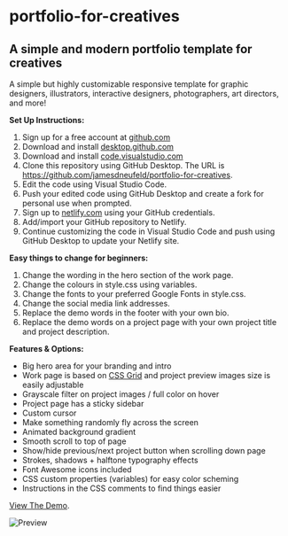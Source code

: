 # portfolio-for-creatives
## A simple and modern portfolio template for creatives
 
A simple but highly customizable responsive template for graphic designers, illustrators, interactive designers, photographers, art directors, and more!

**Set Up Instructions:**

1. Sign up for a free account at [github.com](https://github.com/)
2. Download and install [desktop.github.com](https://desktop.github.com/)
3. Download and install [code.visualstudio.com](https://code.visualstudio.com/)
4. Clone this repository using GitHub Desktop. The URL is https://github.com/jamesdneufeld/portfolio-for-creatives.
5. Edit the code using Visual Studio Code.
6. Push your edited code using GitHub Desktop and create a fork for personal use when prompted.
7. Sign up to [netlify.com](https://www.netlify.com/) using your GitHub credentials.
8. Add/import your GitHub repository to Netlify.
9. Continue customizing the code in Visual Studio Code and push using GitHub Desktop to update your Netlify site.
 
**Easy things to change for beginners:**

1. Change the wording in the hero section of the work page.
2. Change the colours in style.css using variables.
3. Change the fonts to your preferred Google Fonts in style.css.
4. Change the social media link addresses.
5. Replace the demo words in the footer with your own bio.
6. Replace the demo words on a project page with your own project title and project description.

**Features & Options:**

- Big hero area for your branding and intro
- Work page is based on <a href="https://css-tricks.com/snippets/css/complete-guide-grid/" target="_blank">CSS Grid</a> and project preview images size is easily adjustable
- Grayscale filter on project images / full color on hover
- Project page has a sticky sidebar
- Custom cursor
- Make something randomly fly across the screen
- Animated background gradient
- Smooth scroll to top of page
- Show/hide previous/next project button when scrolling down page
- Strokes, shadows + halftone typography effects
- Font Awesome icons included
- CSS custom properties (variables) for easy color scheming
- Instructions in the CSS comments to find things easier



[View The Demo](https://portfolio-for-creatives.netlify.app/).

![Preview](https://portfolio-for-creatives.netlify.app/screenshot.png)
 
